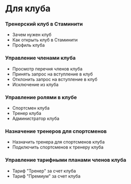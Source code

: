 # Для клуба

### Тренерский клуб в Стаминити
* Зачем нужен клуб
* Как открыть клуб в Стаминити
* Профиль клуба 

### Управление членами клуба
* Просмотр перечня членов клуба
* Принять запрос на вступление в клуб
* Отклонить запрос на вступление в клуб
* Исключение из клуба

### Управление ролями в клубе
* Спортсмен клуба
* Тренер клуба
* Администратор клуба

### Назначение тренеров для спортсменов
* Назначить тренера для спортсменов клуба
* Подключить спортсменов к тренеру клуба

### Управление тарифными планами членов клуба
* Тариф "Тренер" за счет клуба
* Тариф "Премиум" за счет клуба 



